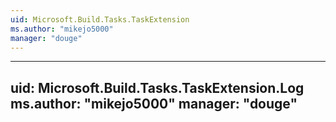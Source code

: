 ```yaml
---
uid: Microsoft.Build.Tasks.TaskExtension
ms.author: "mikejo5000"
manager: "douge"
---
```


---
uid: Microsoft.Build.Tasks.TaskExtension.Log
ms.author: "mikejo5000"
manager: "douge"
---
